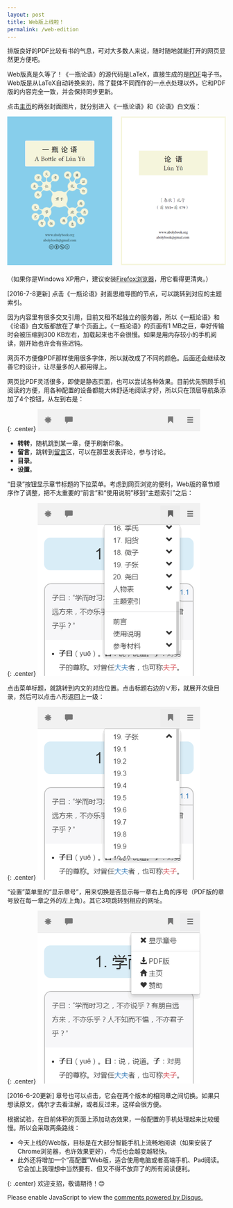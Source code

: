 ```yaml
---
layout: post
title: Web版上线啦！
permalink: /web-edition
---
```


排版良好的PDF比较有书的气息，可对大多数人来说，随时随地就能打开的网页显然更方便吧。

Web版真是久等了！《一瓶论语》的源代码是LaTeX，直接生成的是[PDF](https://github.com/abolybook/aboly/releases)电子书。Web版是从LaTeX自动转换来的，除了载体不同而作的一点点处理以外，它和PDF版的内容完全一致，并会保持同步更新。

点击[主页](http://www.abolybook.org)的两张封面图片，就分别进入《一瓶论语》和《论语》白文版：

<script>
/*! Image Map Resizer (imageMapResizer.min.js ) - v0.6.2 - 2016-06-16
 *  Desc: Resize HTML imageMap to scaled image.
 *  Copyright: (c) 2016 David J. Bradshaw - dave@bradshaw.net
 *  License: MIT
 */
!function(){"use strict";function a(){function a(){function a(a){function c(a){return a*b[1===(d=1-d)?"width":"height"]}var d=0;return a.split(",").map(Number).map(c).map(Math.floor).join(",")}for(var b={width:l.width/m.width,height:l.height/m.height},c=0;j>c;c++)i[c].coords=a(k[c])}function c(){var b=null,c=null;m.onload=function(){b=l.width,c=l.height,(b!==m.width||c!==m.height)&&a()},l.onload=function(){null!==b&&l.width!==b&&a()},m.src=l.src}function d(){function c(){clearTimeout(n),n=setTimeout(a,250)}b(l,"load",a),b(window,"resize",c),b(window,"focus",a),b(window,"readystatechange",a),b(document,"fullscreenchange",a)}function e(a){return a.coords.replace(/ *, */g,",").replace(/ +/g,",")}function f(){return"function"==typeof h._resize}function g(){h._resize=a,i=h.getElementsByTagName("area"),j=i.length,k=Array.prototype.map.call(i,e),l=document.querySelector('img[usemap="#'+h.name+'"]'),m=new Image}var h=this,i=null,j=null,k=null,l=null,m=null,n=null;f()?h._resize():(g(),d(),c())}function b(a,b,c){"addEventListener"in window?a.addEventListener(b,c,!1):"attachEvent"in window&&a.attachEvent("on"+b,c)}function c(){function b(b){if(!b.tagName)throw new TypeError("Object is not a valid DOM element");if("MAP"!==b.tagName.toUpperCase())throw new TypeError("Expected <MAP> tag, found <"+b.tagName+">.");a.call(b)}return function(a){switch(typeof a){case"undefined":case"string":Array.prototype.forEach.call(document.querySelectorAll(a||"map"),b);break;case"object":b(a);break;default:throw new TypeError("Unexpected data type ("+typeof a+").")}}}"function"==typeof define&&define.amd?define([],c):"object"==typeof exports?module.exports=c():window.imageMapResize=c(),"jQuery"in window&&(jQuery.fn.imageMapResize=function(){return this.filter("map").each(a).end()})}(),function(){Array.prototype.map||(Array.prototype.map=function(a){"use strict";if(void 0===this||null===this||"function"!=typeof a)throw new TypeError;for(var b=Object(this),c=b.length>>>0,d=new Array(c),e=arguments.length>=2?arguments[1]:void 0,f=0;c>f;f++)f in b&&(d[f]=a.call(e,b[f],f,b));return d}),Array.prototype.forEach||(Array.prototype.forEach=function(a){"use strict";if(void 0===this||null===this||"function"!=typeof a)throw new TypeError;for(var b=Object(this),c=b.length>>>0,d=arguments.length>=2?arguments[1]:void 0,e=0;c>e;e++)e in b&&a.call(d,b[e],e,b)})}();

window.onload = function() {
    imageMapResize("#abolycovermap");
}
</script>

<div style="overflow: auto; width: 100%; margin-bottom: 1.5em;">
<a href="/aboly" title="《一瓶论语》"><img src="/img/abolycover.png" usemap="#abolycovermap" alt="《一瓶论语》" width="48%" style="display: block; float: left"/></a>
<a href="/ly" title="《论语》白文版"><img src="/img/lycover.png" alt="《论语》白文版" width="48%" style="display: block; float: right"/></a>
</div>

（如果你是Windows XP用户，建议安装[Firefox浏览器](http://www.firefox.com.cn/)，用它看得更清爽。）

[2016-7-8更新] 点击《一瓶论语》封面思维导图的节点，可以跳转到对应的主题索引。

因为内容里有很多交叉引用，目前又租不起独立的服务器，所以《一瓶论语》和《论语》白文版都放在了单个页面上。《一瓶论语》的页面有1 MB之巨，幸好传输时会被压缩到300 KB左右，加载起来也不会很慢。如果是用内存较小的手机阅读，刚开始也许会有些迟钝。

网页不方便像PDF那样使用很多字体，所以就改成了不同的颜色。后面还会继续改善它的设计，让尽量多的人都用得上。

网页比PDF灵活很多，即使是静态页面，也可以尝试各种效果。目前优先照顾手机阅读的方便，用各种配置的设备都能大体舒适地阅读才好，所以只在顶层导航条添加了4个按钮，从左到右是：

{: .center}
![目录](/img/web-edition/navbar.png)

- **转转**，随机跳到某一章，便于刷新印象。
- **留言**，跳转到[留言](/ideas)区，可以在那里发表评论，参与讨论。
- **目录**。
- **设置**。

“目录”按钮显示章节标题的下拉菜单。考虑到网页浏览的便利，Web版的章节顺序作了调整，把不太重要的“前言”和“使用说明”移到“主题索引”之后：

{: .center}
![目录](/img/web-edition/outline-menu.png)

点击菜单标题，就跳转到内文的对应位置。点击标题右边的∨形，就展开次级目录，然后可以点击∧形返回上一级：

{: .center}
![次级目录](/img/web-edition/outline-submenu.png)

“设置”菜单里的“显示章号”，用来切换是否显示每一章右上角的序号（PDF版的章号放在每一章之外的左上角）。其它3项跳转到相应的网址。

{: .center}
![目录](/img/web-edition/toggle-settings.png)

[2016-6-20更新] 章号也可以点击，它会在两个版本的相同章之间切换。如果只想读原文，偶尔才去看注解，或者反过来，这样会很方便。

根据试验，在目前体积的页面上添加动态效果，一般配置的手机处理起来比较缓慢。所以会采取两条路线：

- 今天上线的Web版，目标是在大部分智能手机上流畅地阅读（如果安装了Chrome浏览器，也许效果更好），今后也会越变越轻快。
- 此外还将增加一个“高配置”Web版，适合使用电脑或者高端手机、Pad阅读。它会加上我理想中当然要有、但又不得不放弃了的所有阅读便利。

{: .center}
欢迎支招，敬请期待！:blush:


<div id="disqus_thread"></div>
<script>
var disqus_config = function () {
    this.page.url = "http://www.abolybook.org/web-edition";  // Replace PAGE_URL with your page's canonical URL variable
    this.page.identifier = "abolybook_web_edition"; // Replace PAGE_IDENTIFIER with your page's unique identifier variable
};
(function() {  // DON'T EDIT BELOW THIS LINE
    var d = document, s = d.createElement('script');
    
    s.src = '//abolybook.disqus.com/embed.js';
    
    s.setAttribute('data-timestamp', +new Date());
    (d.head || d.body).appendChild(s);
})();
</script>
<noscript>Please enable JavaScript to view the <a href="https://disqus.com/?ref_noscript" rel="nofollow">comments powered by Disqus.</a></noscript>

<map name="abolycovermap" id="abolycovermap">
<area shape="circle" coords="308,451,22" href="/aboly#topiczheng4" alt="政" title="政">
<area shape="circle" coords="365,451,18" href="/aboly#topiczhong1" alt="忠" title="忠">
<area shape="circle" coords="164,504,18" href="/aboly#topiczhi4a" alt="智" title="智">
<area shape="circle" coords="361,351,18" href="/aboly#topicshu4" alt="恕" title="恕">
<area shape="circle" coords="187,451,22" href="/aboly#topicxue2" alt="学" title="学">
<area shape="circle" coords="247,390,39" href="/aboly#topicjunzi" alt="君子" title="君子">
<area shape="circle" coords="308,329,22" href="/aboly#topicli3" alt="礼" title="礼">
<area shape="circle" coords="348,491,18" href="/aboly#topicyongren" alt="贤" title="贤">
<area shape="circle" coords="185,329,22" href="/aboly#topicren2" alt="仁" title="仁">
<area shape="circle" coords="330,276,18" href="/aboly#topicqian1" alt="谦" title="谦">
<area shape="circle" coords="145,369,18" href="/aboly#topiczhi4" alt="志" title="志">
<area shape="circle" coords="133,472,18" href="/aboly#topicyi4a" alt="艺" title="艺">
<area shape="circle" coords="348,410,18" href="/aboly#topicde2" alt="德" title="德">
<area shape="circle" coords="308,508,18" href="/aboly#topichui4" alt="惠" title="惠">
<area shape="circle" coords="186,272,18" href="/aboly#topicyi4" alt="义" title="义">
<area shape="circle" coords="128,329,18" href="/aboly#topicyou3" alt="友" title="友">
<area shape="circle" coords="227,288,18" href="/aboly#topicxiao4" alt="孝" title="孝">
<area shape="circle" coords="267,491,18" href="/aboly#topiclian2" alt="廉" title="廉">
<area shape="circle" coords="286,276,18" href="/aboly#topicjing4" alt="敬" title="敬">
<area shape="circle" coords="133,429,18" href="/aboly#topicwen2" alt="文" title="文">
<area shape="circle" coords="145,288,18" href="/aboly#topicxin4" alt="信" title="信">
<area shape="circle" coords="208,504,18" href="/aboly#topicheng2" alt="恒" title="恒">
<area shape="circle" coords="360,307,18" href="/aboly#topicwen1" alt="温" title="温">
<area shape="default" href="/aboly" alt="《一瓶论语》" title="《一瓶论语》">
</map>
